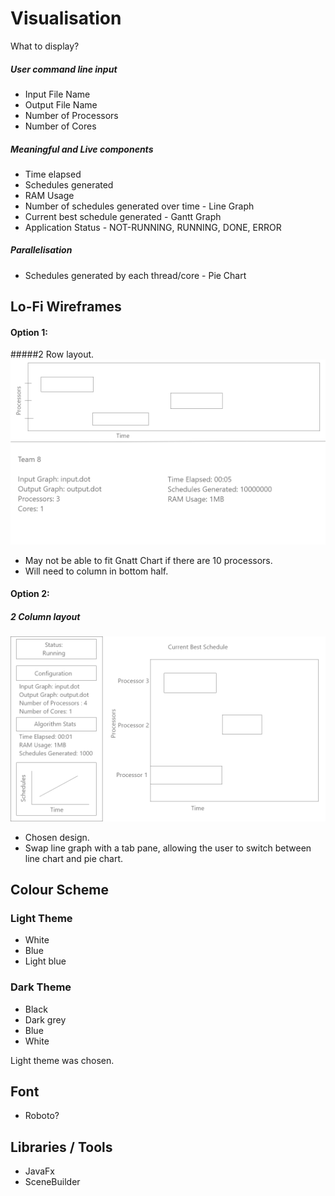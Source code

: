 # Visualisation
What to display?
##### User command line input
* Input File Name
* Output File Name
* Number of Processors
* Number of Cores

##### Meaningful and Live components
* Time elapsed
* Schedules generated
* RAM Usage
* Number of schedules generated over time - Line Graph
* Current best schedule generated - Gantt Graph
* Application Status - NOT-RUNNING, RUNNING, DONE, ERROR

##### Parallelisation
* Schedules generated by each thread/core - Pie Chart


## Lo-Fi Wireframes
#### Option 1: 
#####2 Row layout.
![Option2](low-fid_2.png)
* May not be able to fit Gnatt Chart if there are 10 processors.
* Will need to column in bottom half.
#### Option 2:
##### 2 Column layout
![Option1](low-fid_1.png)
* Chosen design.
* Swap line graph with a tab pane, allowing the user to switch between line chart and pie chart.


## Colour Scheme
### Light Theme
* White
* Blue
* Light blue

### Dark Theme
* Black
* Dark grey
* Blue
* White

Light theme was chosen.

## Font
* Roboto?

## Libraries / Tools
* JavaFx
* SceneBuilder
